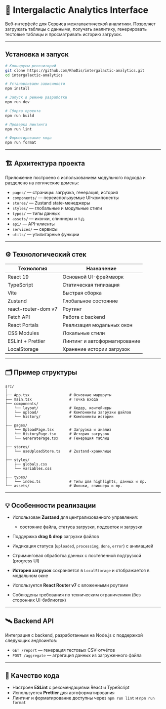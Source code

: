 # 🚀 Intergalactic Analytics Interface

Веб-интерфейс для Сервиса межгалактической аналитики. Позволяет загружать таблицы с данными, получать аналитику, генерировать тестовые таблицы и просматривать историю загрузок.

---

## Установка и запуск

```bash
# Клонируем репозиторий
git clone https://github.com/KhoDis/intergalactic-analytics.git
cd intergalactic-analytics

# Устанавливаем зависимости
npm install

# Запуск в режиме разработки
npm run dev

# Сборка проекта
npm run build

# Проверка линтинга
npm run lint

# Форматирование кода
npm run format
````

---

## 🏗 Архитектура проекта

Приложение построено с использованием модульного подхода и разделено на логические домены:

* `pages/` — страницы: загрузка, генерация, история
* `components/` — переиспользуемые UI-компоненты
* `stores/` — Zustand state-менеджеры
* `styles/` — глобальные и модульные стили
* `types/` — типы данных
* `assets/` — иконки, спиннеры и т.д.
* `api/` — API-клиенты
* `services/` — сервисы
* `utils/` — утилитарные функции

---

## ⚙️ Технологический стек

| Технология          | Назначение                   |
| ------------------- | ---------------------------- |
| React 19            | Основной UI-фреймворк        |
| TypeScript          | Статическая типизация        |
| Vite                | Быстрая сборка               |
| Zustand             | Глобальное состояние         |
| react-router-dom v7 | Роутинг                      |
| Fetch API           | Работа с backend             |
| React Portals       | Реализация модальных окон    |
| CSS Modules         | Локальные стили              |
| ESLint + Prettier   | Линтинг и автоформатирование |
| LocalStorage        | Хранение истории загрузок    |

---

## 🗂️ Пример структуры

```
src/
│
├── App.tsx                  # Основные маршруты
├── main.tsx                 # Точка входа
├── components/
│   └── layout/              # Хедер, контейнеры
│   └── upload/              # Компоненты загрузки файлов
│   └── history/             # Компоненты истории
│
├── pages/
│   └── UploadPage.tsx       # Загрузка и анализ
│   └── HistoryPage.tsx      # История загрузок
│   └── GeneratePage.tsx     # Генерация таблиц
│
├── stores/
│   └── useUploadStore.ts    # Zustand-хранилище
│
├── styles/
│   ├── globals.css
│   └── variables.css
│
├── types/
│   └── index.ts             # Типы для highlights, данных и пр.
└── assets/                  # Иконки, спиннеры и пр.
```

---

## 💡 Особенности реализации

* Использован **Zustand** для централизованного управления:

    * состояние файла, статуса загрузки, подсветок и загрузки
* Поддержка **drag & drop** загрузки файлов
* Индикация статуса (`uploaded`, `processing`, `done`, `error`) с анимацией
* Стриминговая обработка данных с постепенной подгрузкой (progress UI)
* **История загрузок** сохраняется в `LocalStorage` и отображается в модальном окне
* Используется **React Router v7** с вложенными роутами
* Соблюдены требования по техническим ограничениям (без сторонних UI-библиотек)

---

## 🛰 Backend API

Интеграция с backend, разработанным на Node.js с поддержкой следующих эндпоинтов:

* `GET /report` — генерация тестовых CSV-отчётов
* `POST /aggregate` — агрегация данных из загруженного файла

---

## 🧼 Качество кода

* Настроен **ESLint** с рекомендациями React и TypeScript
* Используется **Prettier** для автоформатирования
* Линтинг и форматирование доступны через `npm run lint` и `npm run format`
